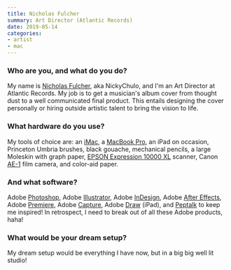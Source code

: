 ```yaml
---
title: Nicholas Fulcher
summary: Art Director (Atlantic Records) 
date: 2019-05-14
categories:
- artist
- mac
---
```


### Who are you, and what do you do?

My name is [Nicholas Fulcher](http://www.nickychulo.com/ "Nicholas' website."), aka NickyChulo, and I'm an Art Director at Atlantic Records. My job is to get a musician's album cover from thought dust to a well communicated final product. This entails designing the cover personally or hiring outside artistic talent to bring the vision to life.

### What hardware do you use?

My tools of choice are: an [iMac][], a [MacBook Pro][macbook-pro], an iPad on occasion, Princeton Umbria brushes, black gouache, mechanical pencils, a large Moleskin with graph paper, [EPSON Expression 10000 XL][expression-10000xl] scanner, Canon [AE-1][] film camera, and color-aid paper.

### And what software?

Adobe [Photoshop][], Adobe [Illustrator][], Adobe [InDesign][], Adobe [After Effects][after-effects], Adobe [Premiere][], Adobe [Capture][capture-ios], Adobe [Draw][illustrator-draw-ios] (iPad), and [Peptalk][peptalk-ios] to keep me inspired! In retrospect, I need to break out of all these Adobe products, haha!
 
### What would be your dream setup?

My dream setup would be everything I have now, but in a big big well lit studio!

[ae-1]: https://en.wikipedia.org/wiki/Canon_AE-1 "A 35mm film camera."
[after-effects]: https://www.adobe.com/products/aftereffects.html "Motion graphics and video editing software."
[capture-ios]: https://apps.apple.com/us/app/adobe-capture/id1040200189 "A vector image app."
[expression-10000xl]: http://web.archive.org/web/20190506111944/https://www.amazon.com/Epson-Expression-10000XL-Wide-Format-Graphic/dp/B0002LC9TC "A very powerful scanner."
[illustrator-draw-ios]: https://apps.apple.com/au/app/adobe-illustrator-draw-scalable/id911156590 "A vector drawing app."
[illustrator]: https://www.adobe.com/products/illustrator.html "A vector graphics editor."
[imac]: https://www.apple.com/imac-24/ "An all-in-one computer."
[indesign]: https://www.adobe.com/products/indesign.html "A desktop/web publishing application."
[macbook-pro]: https://www.apple.com/macbook-pro/ "A laptop."
[peptalk-ios]: https://apps.apple.com/us/app/peptalk-motivation/id976885594 "A motivation app."
[photoshop]: https://www.adobe.com/products/photoshop.html "A bitmap image editor."
[premiere]: https://www.adobe.com/products/premiere.html "A video editing suite."
